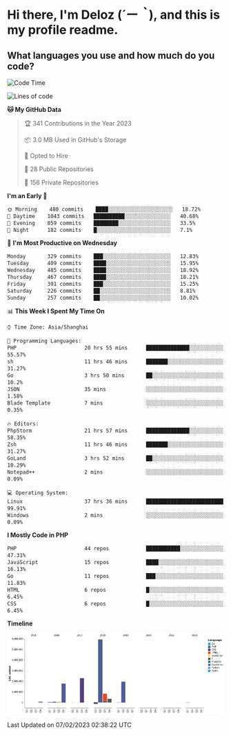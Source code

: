 # **Hi there, I'm Deloz (*´ー｀*), and this is my profile readme.**
<!--  [![Profile views](https://gpvc.arturio.dev/dank-del)](https://github.com/dank-del) -->
## **What languages you use and how much do you code?**

<!--START_SECTION:waka-->
![Code Time](http://img.shields.io/badge/Code%20Time-787%20hrs%2023%20mins-blue)

![Lines of code](https://img.shields.io/badge/From%20Hello%20World%20I%27ve%20Written-13%20Million%20lines%20of%20code-blue)

**🐱 My GitHub Data** 

> 🏆 341 Contributions in the Year 2023
 > 
> 📦 3.0 MB Used in GitHub's Storage 
 > 
> 💼 Opted to Hire
 > 
> 📜 28 Public Repositories 
 > 
> 🔑 156 Private Repositories  
 > 
**I'm an Early 🐤** 

```text
🌞 Morning    480 commits    ████░░░░░░░░░░░░░░░░░░░░░   18.72% 
🌆 Daytime    1043 commits   ██████████░░░░░░░░░░░░░░░   40.68% 
🌃 Evening    859 commits    ████████░░░░░░░░░░░░░░░░░   33.5% 
🌙 Night      182 commits    █░░░░░░░░░░░░░░░░░░░░░░░░   7.1%

```
📅 **I'm Most Productive on Wednesday** 

```text
Monday       329 commits    ███░░░░░░░░░░░░░░░░░░░░░░   12.83% 
Tuesday      409 commits    ████░░░░░░░░░░░░░░░░░░░░░   15.95% 
Wednesday    485 commits    ████░░░░░░░░░░░░░░░░░░░░░   18.92% 
Thursday     467 commits    ████░░░░░░░░░░░░░░░░░░░░░   18.21% 
Friday       391 commits    ███░░░░░░░░░░░░░░░░░░░░░░   15.25% 
Saturday     226 commits    ██░░░░░░░░░░░░░░░░░░░░░░░   8.81% 
Sunday       257 commits    ██░░░░░░░░░░░░░░░░░░░░░░░   10.02%

```


📊 **This Week I Spent My Time On** 

```text
⌚︎ Time Zone: Asia/Shanghai

💬 Programming Languages: 
PHP                      20 hrs 55 mins      ██████████████░░░░░░░░░░░   55.57% 
sh                       11 hrs 46 mins      ███████░░░░░░░░░░░░░░░░░░   31.27% 
Go                       3 hrs 50 mins       ██░░░░░░░░░░░░░░░░░░░░░░░   10.2% 
JSON                     35 mins             ░░░░░░░░░░░░░░░░░░░░░░░░░   1.58% 
Blade Template           7 mins              ░░░░░░░░░░░░░░░░░░░░░░░░░   0.35%

🔥 Editors: 
PhpStorm                 21 hrs 57 mins      ██████████████░░░░░░░░░░░   58.35% 
Zsh                      11 hrs 46 mins      ███████░░░░░░░░░░░░░░░░░░   31.27% 
GoLand                   3 hrs 52 mins       ██░░░░░░░░░░░░░░░░░░░░░░░   10.29% 
Notepad++                2 mins              ░░░░░░░░░░░░░░░░░░░░░░░░░   0.09%

💻 Operating System: 
Linux                    37 hrs 36 mins      █████████████████████████   99.91% 
Windows                  2 mins              ░░░░░░░░░░░░░░░░░░░░░░░░░   0.09%

```

**I Mostly Code in PHP** 

```text
PHP                      44 repos            ███████████░░░░░░░░░░░░░░   47.31% 
JavaScript               15 repos            ████░░░░░░░░░░░░░░░░░░░░░   16.13% 
Go                       11 repos            ███░░░░░░░░░░░░░░░░░░░░░░   11.83% 
HTML                     6 repos             █░░░░░░░░░░░░░░░░░░░░░░░░   6.45% 
CSS                      6 repos             █░░░░░░░░░░░░░░░░░░░░░░░░   6.45%

```


**Timeline**

![Chart not found](https://raw.githubusercontent.com/deloz/deloz/main/charts/bar_graph.png) 


 Last Updated on 07/02/2023 02:38:22 UTC
<!--END_SECTION:waka-->
